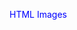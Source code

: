 <html>
<head>
<style>
a:link {
    color: blue;
    background-color: transparent;
    text-decoration: none;
}
a:visited {
    color: blue;
    background-color: transparent;
    text-decoration: none;
}
a:hover {
    color: red;
    background-color: transparent;
    text-decoration: underline;
}
a:active {
    color: yellow;
    background-color: transparent;
    text-decoration: underline;
}
</style>
</head>
<body>

<a href="html_images.asp" target="_blank">HTML Images</a> 

</body>
</html>
